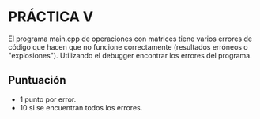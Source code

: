 # PRÁCTICA V

El programa main.cpp de operaciones con matrices tiene varios errores de código que hacen que no funcione correctamente (resultados erróneos o "explosiones").
Utilizando el debugger encontrar los errores del programa.

## Puntuación
   * 1 punto por error.
   * 10 si se encuentran todos los errores.
